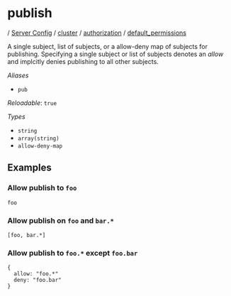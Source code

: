 # publish

/ [Server Config](/ref/config/index.md) / [cluster](/ref/config/cluster/index.md) / [authorization](/ref/config/cluster/authorization/index.md) / [default_permissions](/ref/config/cluster/authorization/default_permissions/index.md) 

A single subject, list of subjects, or a allow-deny map of
subjects for publishing. Specifying a single subject or list
of subjects denotes an *allow* and implcitly denies publishing
to all other subjects.

*Aliases*

- `pub`


*Reloadable*: `true`

*Types*

- `string`
- `array(string)`
- `allow-deny-map`


## Examples

### Allow publish to `foo`
```
foo
```
### Allow publish on `foo` and `bar.*`
```
[foo, bar.*]
```
### Allow publish to `foo.*` except `foo.bar`
```
{
  allow: "foo.*"
  deny: "foo.bar"
}
```


